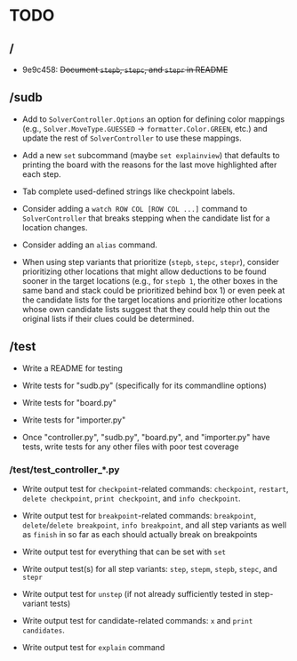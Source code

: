TODO
====

/
-
* 9e9c458: ~~Document `stepb`, `stepc`, and `stepr` in README~~


/sudb
-----
* Add to `SolverController.Options` an option for defining color mappings
  (e.g., `Solver.MoveType.GUESSED` -> `formatter.Color.GREEN`, etc.) and
  update the rest of `SolverController` to use these mappings.

* Add a new `set` subcommand (maybe `set explainview`) that defaults to
  printing the board with the reasons for the last move highlighted after
  each step.

* Tab complete used-defined strings like checkpoint labels.

* Consider adding a `watch ROW COL [ROW COL ...]` command to
  `SolverController` that breaks stepping when the candidate list for a
  location changes.

* Consider adding an `alias` command.

* When using step variants that prioritize (`stepb`, `stepc`, `stepr`),
  consider prioritizing other locations that might allow deductions to be
  found sooner in the target locations (e.g., for `stepb 1`, the other
  boxes in the same band and stack could be prioritized behind box 1) or
  even peek at the candidate lists for the target locations and prioritize
  other locations whose own candidate lists suggest that they could help
  thin out the original lists if their clues could be determined.


/test
-----
* Write a README for testing

* Write tests for "sudb.py" (specifically for its commandline options)

* Write tests for "board.py"

* Write tests for "importer.py"

* Once "controller.py", "sudb.py", "board.py", and "importer.py" have
  tests, write tests for any other files with poor test coverage


### /test/test\_controller\_\*.py ###
* Write output test for `checkpoint`-related commands: `checkpoint`,
  `restart`, `delete checkpoint`, `print checkpoint`, and `info
  checkpoint`.

* Write output test for `breakpoint`-related commands: `breakpoint`,
  `delete`/`delete breakpoint`, `info breakpoint`, and all step variants as
  well as `finish` in so far as each should actually break on breakpoints

* Write output test for everything that can be set with `set`

* Write output test(s) for all step variants: `step`, `stepm`, `stepb`,
  `stepc`, and `stepr`

* Write output test for `unstep` (if not already sufficiently tested in
  step-variant tests)

* Write output test for candidate-related commands: `x` and `print
  candidates`.

* Write output test for `explain` command
